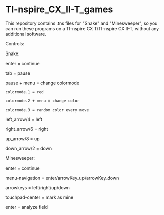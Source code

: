 # TI-nspire_CX_II-T_games
This repository contains .tns files for "Snake" and "Minesweeper", so you can run these programs on a TI-nspire CX T/TI-nspire CX II-T, without any additional software. 

Controls:

Snake:


enter = continue

tab = pause

  pause + menu = change colormode

    colormode.1 = red

    colormode.2 + menu = change color

    colormode.3 = random color every move

left_arrow/4 = left

right_arrow/6 = right

up_arrow/8 = up

down_arrow/2 = down 


Minesweeper:


enter = continue

menu-navigation = enter/arrowKey_up/arrowKey_down

arrowkeys = left/right/up/down

touchpad-center = mark as mine

enter = analyze field
